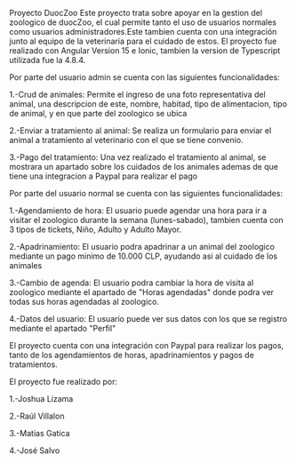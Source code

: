 Proyecto DuocZoo
Este proyecto trata sobre apoyar en la gestion del zoologico de duocZoo, el cual permite tanto el uso de usuarios normales como usuarios administradores.Este tambien cuenta con una integración junto 
al equipo de la veterinaria para el cuidado de estos.
El proyecto fue realizado con Angular Version 15 e Ionic, tambien la version de Typescript utilizada fue la 4.8.4.


Por parte del usuario admin se cuenta con las siguientes funcionalidades:

1.-Crud de animales: Permite el ingreso de una foto representativa del animal, una descripcion de este, nombre, habitad, tipo de alimentacion, tipo de animal, y en que parte del zoologico se ubica

2.-Enviar a tratamiento al animal: Se realiza un formulario para enviar el animal a tratamiento al veterinario con el que se tiene convenio.

3.-Pago del tratamiento: Una vez realizado el tratamiento al animal, se mostrara un apartado sobre los cuidados de los animales ademas de que tiene una integracion a Paypal para realizar el pago


Por parte del usuario normal se cuenta con las siguientes funcionalidades:

1.-Agendamiento de hora: El usuario puede agendar una hora para ir a visitar el zoologico durante la semana (lunes-sabado), tambien cuenta con 3 tipos de tickets, Niño, Adulto y Adulto Mayor.

2.-Apadrinamiento: El usuario podra apadrinar a un animal del zoologico mediante un pago minimo de 10.000 CLP, ayudando asi al cuidado de los animales

3.-Cambio de agenda: El usuario podra cambiar la hora de visita al zoologico mediante el apartado de "Horas agendadas" donde podra ver todas sus horas agendadas al zoologico.

4.-Datos del usuario: El usuario puede ver sus datos con los que se registro mediante el apartado "Perfil"

El proyecto cuenta con una integración con Paypal para realizar los pagos, tanto de los agendamientos de horas, apadrinamientos y pagos de tratamientos.

El proyecto fue realizado por:

1.-Joshua Lizama

2.-Raúl Villalon

3.-Matias Gatica

4.-José Salvo
